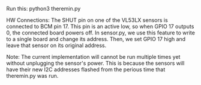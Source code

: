 Run this: python3 theremin.py 

HW Connections:
The SHUT pin on one of the VL53LX sensors is connected to BCM pin 17. This pin is an active low, so when GPIO 17 outputs 0, the connected board powers off. 
In sensor.py, we use this feature to write to a single board and change its address. Then, we set GPIO 17 high and leave that sensor on its original address.

Note: The current implementation will cannot be run multiple times yet without unplugging the sensor's power. This is because the sensors will have their new I2C addresses flashed from the perious time that theremin.py was run. 


